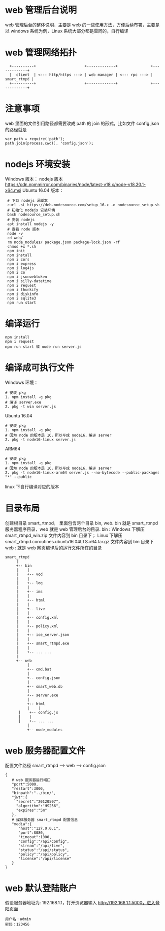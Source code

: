 ﻿# web 管理后台说明

web 管理后台的整体说明，主要是 web 的一些使用方法，方便后续布署，主要是以 windows 系统为例，Linux 系统大部分都是雷同的，自行编译

# web 管理网络拓扑

~~~shell
  +----------+                      +-------------+               +-------------+
  |  client  | <--- http/https ---> | web manager | <--- rpc ---> | smart_rtmpd |
  +----------+                      +-------------+               +-------------+
~~~

# 注意事项

web 里面的文件引用路径都需要改成 path 的 join 的形式，比如文件 config.json 的路径就是

~~~shell
var path = require('path');
path.join(process.cwd(), 'config.json');
~~~

# nodejs 环境安装
Windows 版本：
  nodejs 版本 https://cdn.npmmirror.com/binaries/node/latest-v18.x/node-v18.20.1-x64.msi
Ubuntu 16.04 版本：
~~~shell
 # 下载 nodejs 源脚本
 curl -sL https://deb.nodesource.com/setup_16.x -o nodesource_setup.sh
 # 初始化 nodejs 安装环境
 bash nodesource_setup.sh
 # 安装 nodejs 
 apt install nodejs -y
 # 查看 node 版本
 node -v 
 cd web/
 rm node_modules/ package.json package-lock.json -rf
 chmod +x *.sh
 npm init
 npm install
 npm i cors
 npm i express
 npm i log4js 
 npm i co 
 npm i jsonwebtoken 
 npm i silly-datetime
 npm i request
 npm i thunkify
 npm i diskinfo 
 npm i sqlite3
 npm run start
~~~

# 编译运行

~~~shell
npm install
npm i request
npm run start 或 node run server.js
~~~

# 编译成可执行文件

Windows 环境：
~~~shell
# 安装 pkg
1. npm install -g pkg
# 编译 server.exe
2. pkg -t win server.js
~~~

Ubuntu 16.04
~~~shell
# 安装 pkg
1. npm install -g pkg
# 因为 node 的版本是 16，所以写成 node16，编译 server
2. pkg -t node16-linux server.js
~~~

ARM64
~~~shell
# 安装 pkg
1. npm install -g pkg
# 因为 node 的版本是 16，所以写成 node16，编译 server
2. pkg -t node16-linux-arm64 server.js --no-bytecode --public-packages "*" --public
~~~

linux 下自行编译对应的版本

# 目录布局

创建根目录 smart_rtmpd， 里面包含两个目录 bin, web. bin 就是 smart_rtmpd 服务器程序目录，web 就是 web 管理后台的目录.
bin : Windows 下解压 smart_rtmpd_win.zip 文件内容到 bin 目录下； Linux 下解压 smart_rtmpd.coroutines.ubuntu16.04LTS.x64.tar.gz 文件内容到 bin 目录下
web : 就是 web 网页编译后的运行文件所在的目录

~~~shell
smart_rtmpd 
     |
     +-- bin
     |    |
     |    +-- vod
     |    |
     |    +-- log
     |    |
     |    +-- ims
     |    |
     |    +-- html
     |    |
     |    +-- live
     |    |
     |    +-- config.xml
     |    |
     |    +-- policy.xml
     |    |
     |    +-- ice_server.json
     |    |
     |    +-- smart_rtmpd.exe
     |    |
     |    +-- ... ...
     |
     +-- web
          |
          +-- cmd.bat
          |
          +-- config.json
          |
          +-- smart_web.db
          |
          +-- server.exe
          |
          +-- html
          |    |
	  |    +-- config.js
	  |    |
	  |    +-- ... ...
          |
          +-- node_modules
~~~

# web 服务器配置文件
配置文件路径
smart_rtmpd --> web --> config.json
~~~shell
{
   # web 服务器运行端口
   "port":5000,
   "restart":3000,
   "binpath":"../bin/",
   "jwt":{
     "secret":"20120507",
     "algorithm":"HS256",
     "expires":"5m"
   },
   # 媒体服务器 smart_rtmpd 配置信息
   "media":{
      "host":"127.0.0.1",
      "port":8080,
      "timeout":1000,
      "config":"/api/config",
      "stream":"/api/live",
      "status":"/api/status",
      "policy":"/api/policy",
      "license":"/api/license"
   }
}
~~~

# web 默认登陆账户
假设服务器地址为: 192.168.1.1，打开浏览器输入 http://192.168.1.1:5000，进入登陆页面
~~~shell
用户名：admin
密码：123456
~~~

